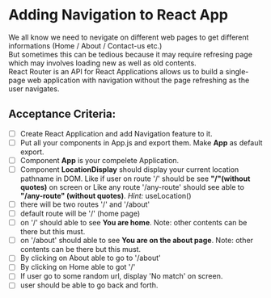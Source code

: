 # Adding Navigation to React App
We all know we need to nevigate on different web pages to get different informations (Home / About / Contact-us etc.) <br>
But sometimes this can be tedious because it may require refresing page which may involves loading new as well as old contents. <br>
React Router is an API for React Applications allows us to build a single-page web application with navigation without the page refreshing as the user navigates. <br>

## Acceptance Criteria:
- [ ] Create React Application and add Navigation feature to it.
- [ ] Put all your components in App.js and export them. Make **App** as default export.
- [ ] Component **App** is your compelete Application.
- [ ] Component **LocationDisplay** should display your current location pathname in DOM. Like if user on route '/' should be see **"/"(without quotes)** on screen or Like any route '/any-route' should see able to **"/any-route" (without quotes)**. *Hint:* useLocation()
- [ ] there will be two routes '/' and '/about'
- [ ] default route will be '/' (home page)
- [ ] on '/' should able to see **You are home**. Note: other contents can be there but this must.
- [ ] on '/about' should able to see **You are on the about page**. Note: other contents can be there but this must.
- [ ] By clicking on About able to go to '/about'
- [ ] By clicking on Home able to got '/'
- [ ] If user go to some random url, display 'No match' on screen.
- [ ] user should be able to go back and forth.
